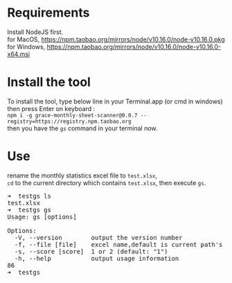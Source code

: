 # Requirements
Install NodeJS first.  
for MacOS,  https://npm.taobao.org/mirrors/node/v10.16.0/node-v10.16.0.pkg  
for Windows, https://npm.taobao.org/mirrors/node/v10.16.0/node-v10.16.0-x64.msi  

# Install the tool
To install the tool, type below line in your Terminal.app (or cmd in windows) then press Enter on keyboard :  
`
npm i -g grace-monthly-sheet-scanner@0.0.7 --registry=https://registry.npm.taobao.org  
`  
then you have the `gs` command in your terminal now.   

# Use  
rename the monthly statistics excel file to `test.xlsx`,  
`cd` to the current directory which contains `test.xlsx`,
then execute `gs`.  

<pre>
➜  testgs ls
test.xlsx
➜  testgs gs
Usage: gs [options]

Options:
  -V, --version        output the version number
  -f, --file [file]    excel name,default is current path's test.xlsx (default: "test.xlsx")
  -s, --score [score]  1 or 2 (default: "1")
  -h, --help           output usage information
86
➜  testgs 
</pre>


